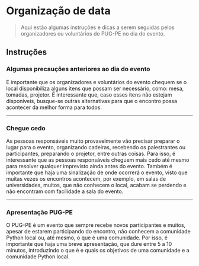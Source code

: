 # Organização de data

>Aqui estão algumas instruções e dicas a serem seguidas pelos organizadores ou voluntários do PUG-PE no dia do evento.

## Instruções

### Algumas precauções anteriores ao dia do evento

É importante que os organizadores e voluntários do evento chequem se o local disponibiliza alguns itens que possam ser necessário, como: mesa, tomadas, projetor. É interessante que, caso esses itens não estejam disponíveis, busque-se outras alternativas para que o encontro possa acontecer da melhor forma para todos.

---

### Chegue cedo

As pessoas responsáveis muito provavelmente vão precisar preparar o lugar para o evento, organizando cadeiras, recebendo os palestrantes ou participantes,
preparando o projetor, entre outras coisas. Para isso, é interessante que as pessoas responsáveis cheguem mais cedo até mesmo para resolver qualquer imprevisto ainda antes do evento. Também é importante que haja uma sinalização de onde ocorrerá o evento, visto que muitas vezes os encontros acontecem, por exemplo, em salas de universidades, muitos, que não conhecem o local, acabam se perdendo e não encontram com facilidade a sala do evento.

---


### Apresentação PUG-PE

O PUG-PE é um evento que sempre recebe novos participantes e muitos, apesar de estarem participando do encontro, não conhecem a comunidade Python local ou, até mesmo, o que é uma comunidade. Por isso, é importante que haja uma breve apresentação, que dure entre 5 a 10 minutos, introduzindo o que é e quais os objetivos de uma comunidade e a comunidade Python local.
